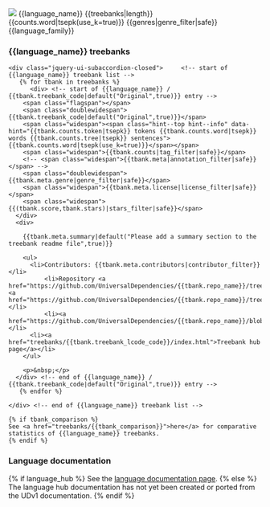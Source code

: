 
  <div>   <!-- start of {{language_name}} accordion row -->
    <span class="flagspan"><img class="flag" src="flags/svg/{{flag}}.svg" /></span>
    <span class="doublewidespan">{{language_name}}</span>
    <span class="widespan"><span class="hint--top hint--info" data-hint="{{treebanks|length}} treebank{% if treebanks|length > 1 %}s{% endif %}">{{treebanks|length}}</span></span>
    <span class="widespan"><span class="hint--top hint--info" data-hint="{{counts.token|tsepk}} tokens {{counts.word|tsepk}} words {{counts.tree|tsepk}} sentences">{{counts.word|tsepk(use_k=true)}}</span></span>
    <span class="doublewidespan">{{genres|genre_filter|safe}}</span>
    <span class="triplewidespan">{{language_family}}</span>

  </div>   <!-- end of {{language_name}} accordion row -->

  <div>   <!-- start of {{language_name}} accordion body -->

  <!-- empty space so tooltip fits -->
  <h3> {{language_name}} treebanks</h3>

    <div class="jquery-ui-subaccordion-closed">     <!-- start of {{language_name}} treebank list -->
       {% for tbank in treebanks %}
     	  <div> <!-- start of {{language_name}} / {{tbank.treebank_code|default("Original",true)}} entry -->
	    <span class="flagspan"></span>
	    <span class="doublewidespan">{{tbank.treebank_code|default("Original",true)}}</span>
	    <span class="widespan"><span class="hint--top hint--info" data-hint="{{tbank.counts.token|tsepk}} tokens {{tbank.counts.word|tsepk}} words {{tbank.counts.tree|tsepk}} sentences">{{tbank.counts.word|tsepk(use_k=true)}}</span></span>
	    <span class="widespan">{{tbank.counts|tag_filter|safe}}</span>
	    <!-- <span class="widespan">{{tbank.meta|annotation_filter|safe}}</span> -->
	    <span class="doublewidespan">{{tbank.meta.genre|genre_filter|safe}}</span>
	    <span class="widespan">{{tbank.meta.license|license_filter|safe}}</span>
	    <span class="widespan">{{(tbank.score,tbank.stars)|stars_filter|safe}}</span>
	  </div>
	  <div>

	    {{tbank.meta.summary|default("Please add a summary section to the treebank readme file",true)}}

	    <ul>
	      <li>Contributors: {{tbank.meta.contributors|contributor_filter}} </li>
              <li>Repository <a href="https://github.com/UniversalDependencies/{{tbank.repo_name}}/tree/master">master</a> <a href="https://github.com/UniversalDependencies/{{tbank.repo_name}}/tree/dev">dev</a></li>
              <li><a href="https://github.com/UniversalDependencies/{{tbank.repo_name}}/blob/dev/{{tbank.readme_file}}">README</a></li>
	      <li><a href="treebanks/{{tbank.treebank_lcode_code}}/index.html">Treebank hub page</a></li>
	    </ul>

	    <p>&nbsp;</p>
	  </div> <!-- end of {{language_name}} / {{tbank.treebank_code|default("Original",true)}} entry -->
       {% endfor %}

    </div> <!-- end of {{language_name}} treebank list -->

    {% if tbank_comparison %}
    See <a href="treebanks/{{tbank_comparison}}">here</a> for comparative statistics of {{language_name}} treebanks.
    {% endif %}

  <h3> Language documentation </h3>

  {% if language_hub %}
  See the <a href="{{language_code}}/index.html">language documentation page</a>.
  {% else %}
  The language hub documentation has not yet been created or ported from the UDv1 documentation.
  {% endif %}

  </div>   <!-- end of {{language_name}} accordion body -->

